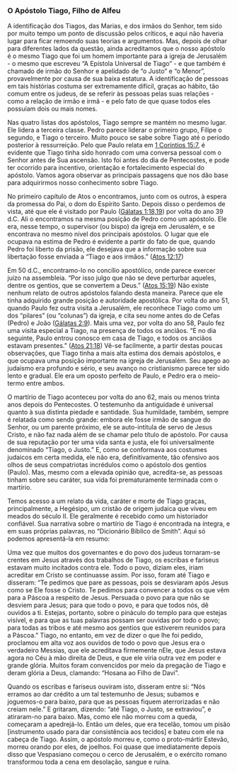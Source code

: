 ### O Apóstolo Tiago, Filho de Alfeu 

A identificação dos Tiagos, das Marias, e dos irmãos do Senhor, tem sido por muito tempo um ponto de discussão pelos críticos, e aqui não haveria lugar para ficar remoendo suas teorias e argumentos. Mas, depois de olhar para diferentes lados da questão, ainda acreditamos que o nosso apóstolo é o mesmo Tiago que foi um homem importante para a igreja de Jerusalém - o mesmo que escreveu “A Epístola Universal de Tiago” - e que também é chamado de irmão do Senhor e apelidado de “o Justo” e “o Menor”, provavelmente por causa de sua baixa estatura. A identificação de pessoas em tais histórias costuma ser extremamente difícil, graças ao hábito, tão comum entre os judeus, de se referir às pessoas pelas suas relações - como a relação de irmão e irmã - e pelo fato de que quase todos eles possuíam dois ou mais nomes.

Nas quatro listas dos apóstolos, Tiago sempre se mantém no mesmo lugar. Ele lidera a terceira classe. Pedro parece liderar o primeiro grupo, Filipe o segundo, e Tiago o terceiro. Muito pouco se sabe sobre Tiago até o período posterior à ressurreição. Pelo que Paulo relata em [1 Coríntios 15:7](http://bibliaonline.com.br/acf/1co/15/7), é evidente que Tiago tinha sido honrado com uma conversa pessoal com o Senhor antes de Sua ascensão. Isto foi antes do dia de Pentecostes, e pode ter ocorrido para incentivo, orientação e fortalecimento especial do apóstolo. Vamos agora observar as principais passagens que nos dão base para adquirirmos nosso conhecimento sobre Tiago.

No primeiro capítulo de Atos o encontramos, junto com os outros, à espera da promessa do Pai, o dom do Espírito Santo. Depois disso o perdemos de vista, até que ele é visitado por Paulo ([Gálatas 1:18,19](http://bibliaonline.com.br/acf/gl/1/18,19)) por volta do ano 39 d.C. Ali o encontramos na mesma posição de Pedro como um apóstolo. Ele era, nesse tempo, o supervisor (ou bispo) da igreja em Jerusalém, e se encontrava no mesmo nível dos principais apóstolos. O lugar que ele ocupava na estima de Pedro é evidente a partir do fato de que, quando Pedro foi liberto da prisão, ele desejava que a informação sobre sua libertação fosse enviada a “Tiago e aos irmãos.” ([Atos 12:17](http://bibliaonline.com.br/acf/atos/12/17))

Em 50 d.C., encontramo-lo no concílio apostólico, onde parece exercer juízo na assembleia. “Por isso julgo que não se deve perturbar aqueles, dentre os gentios, que se convertem a Deus.” ([Atos 15:19](http://bibliaonline.com.br/acf/atos/15/19)) Não existe nenhum relato de outros apóstolos falando desta maneira. Parece que ele tinha adquirido grande posição e autoridade apostólica. Por volta do ano 51, quando Paulo fez outra visita a Jerusalém, ele reconhece Tiago como um dos “pilares” (ou “colunas”) da igreja, e cita seu nome antes do de Cefas (Pedro) e João ([Gálatas 2:9](http://bibliaonline.com.br/acf/gl/2/9)). Mais uma vez, por volta do ano 58, Paulo fez uma visita especial a Tiago, na presença de todos os anciãos. “E no dia seguinte, Paulo entrou conosco em casa de Tiago, e todos os anciãos estavam presentes.” ([Atos 21:18](http://bibliaonline.com.br/acf/atos/21/18)) Vê-se facilmente, a partir destas poucas observações, que Tiago tinha a mais alta estima dos demais apóstolos, e que ocupava uma posição importante na igreja de Jerusalém. Seu apego ao judaísmo era profundo e sério, e seu avanço no cristianismo parece ter sido lento e gradual. Ele era um oposto perfeito de Paulo, e Pedro era o meio-termo entre ambos.

O martírio de Tiago aconteceu por volta do ano 62, mais ou menos trinta anos depois do Pentecostes. O testemunho da antiguidade é universal quanto à sua distinta piedade e santidade. Sua humildade, também, sempre é relatada como sendo grande: embora ele fosse irmão de sangue do Senhor, ou um parente próximo, ele se auto-intitula de servo de Jesus Cristo, e não faz nada além de se chamar pelo título de apóstolo. Por causa de sua reputação por ter uma vida santa e justa, ele foi universalmente denominado “Tiago, o Justo.” E, como se conformava aos costumes judaicos em certa medida, ele não era, definitivamente, tão ofensivo aos olhos de seus compatriotas incrédulos como o apóstolo dos gentios (Paulo). Mas, mesmo com a elevada opinião que, acredita-se, as pessoas tinham sobre seu caráter, sua vida foi prematuramente terminada com o martírio.

Temos acesso a um relato da vida, caráter e morte de Tiago graças, principalmente, a Hegésipo, um cristão de origem judaica que viveu em meados do século II. Ele geralmente é recebido como um historiador confiável. Sua narrativa sobre o martírio de Tiago é encontrada na íntegra, e em suas próprias palavras, no “Dicionário Bíblico de Smith”. Aqui só podemos apresentá-la em resumo:

Uma vez que muitos dos governantes e do povo dos judeus tornaram-se crentes em Jesus através dos trabalhos de Tiago, os escribas e fariseus estavam muito incitados contra ele. Todo o povo, diziam eles, iriam acreditar em Cristo se continuasse assim. Por isso, foram até Tiago e disseram: “Te pedimos que pare as pessoas, pois se desviaram após Jesus como se Ele fosse o Cristo. Te pedimos para convencer a todos os que vêm para a Páscoa a respeito de Jesus. Persuada o povo para que não se desviem para Jesus; para que todo o povo, e para que todos nós, dê ouvidos a ti. Estejas, portanto, sobre o pináculo do templo para que estejas visível, e para que as tuas palavras possam ser ouvidas por todo o povo; para todas as tribos e até mesmo aos gentios que estiverem reunidos para a Páscoa.” Tiago, no entanto, em vez de dizer o que lhe foi pedido, proclamou em alta voz aos ouvidos de todo o povo que Jesus era o verdadeiro Messias, que ele acreditava firmemente nEle, que Jesus estava agora no Céu à mão direita de Deus, e que ele viria outra vez em poder e grande glória. Muitos foram convencidos por meio da pregação de Tiago e deram glória a Deus, clamando: “Hosana ao Filho de Davi”.

Quando os escribas e fariseus ouviram isto, disseram entre si: “Nós erramos ao dar crédito a um tal testemunho de Jesus; subamos e joguemos-o para baixo, para que as pessoas fiquem aterrorizadas e não creiam nele.” E gritaram, dizendo: “até Tiago, o Justo, se extraviou”, e atiraram-no para baixo. Mas, como ele não morreu com a queda, começaram a apedrejá-lo. Então um deles, que era tecelão, tomou um pisão [instrumento usado para dar consistência aos tecidos] e bateu com ele na cabeça de Tiago. Assim, o apóstolo morreu e, como o proto-mártir Estevão, morreu orando por eles, de joelhos. Foi quase que imediatamente depois disso que Vespasiano começou o cerco de Jerusalém, e o exército romano transformou toda a cena em desolação, sangue e ruína.